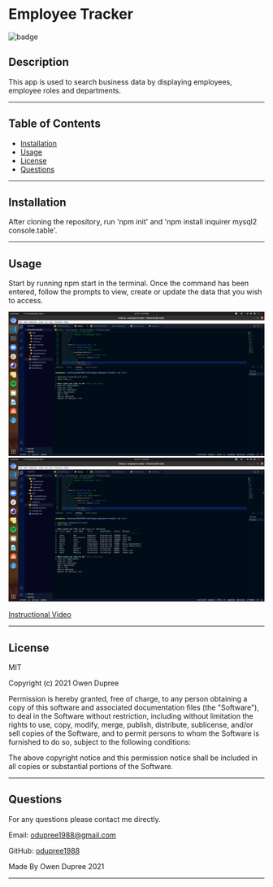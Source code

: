 # Employee Tracker

![badge](https://img.shields.io/badge/License-MIT-brightgreen)

## Description

This app is used to search business data by displaying employees, employee roles and departments.

---

## Table of Contents

- [Installation](#installation)
- [Usage](#usage)
- [License](#license)
- [Questions](#questions)

---

## Installation

After cloning the repository, run 'npm init' and 'npm install inquirer mysql2 console.table'.

---

## Usage

Start by running npm start in the terminal. Once the command has been entered, follow the prompts
to view, create or update the data that you wish to access.

![](src/images/tracker001.png)
![](src/images/tracker002.png)

[Instructional Video](https://drive.google.com/file/d/1aVPRkLXp7v4Zx4m8muGm46mwyAbOn2Yc/view)


---

## License

MIT

Copyright (c) 2021 Owen Dupree

Permission is hereby granted, free of charge, to any person obtaining a copy
of this software and associated documentation files (the "Software"), to deal
in the Software without restriction, including without limitation the rights
to use, copy, modify, merge, publish, distribute, sublicense, and/or sell
copies of the Software, and to permit persons to whom the Software is
furnished to do so, subject to the following conditions:

The above copyright notice and this permission notice shall be included in all
copies or substantial portions of the Software.

---

## Questions

For any questions please contact me directly.

Email: <odupree1988@gmail.com>

GitHub: [odupree1988](https://github.com/odupree1988)

Made By Owen Dupree 2021

---

